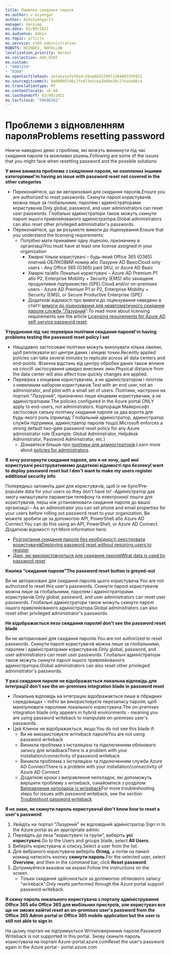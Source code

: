 ```yaml
---
title: Помилка скидання пароля
ms.author: v-aiyengar
author: AshaIyengar21
manager: dansimp
ms.date: 03/09/2021
ms.audience: Admin
ms.topic: article
ms.service: o365-administration
ROBOTS: NOINDEX, NOFOLLOW
localization_priority: Normal
ms.collection: Adm_O365
ms.custom:
- "9003259"
- "9360"
ms.openlocfilehash: aa1eba1efef6a4c28aa6b9229071304093395922
ms.sourcegitcommit: 9a00005546c2fe473e3cea2b06e38c27eada88c4
ms.translationtype: MT
ms.contentlocale: uk-UA
ms.lasthandoff: 03/09/2021
ms.locfileid: "50696282"
---
```

# <a name="problems-resetting-password"></a><span data-ttu-id="94aa2-102">Проблеми з відновленням пароля</span><span class="sxs-lookup"><span data-stu-id="94aa2-102">Problems resetting password</span></span>

<span data-ttu-id="94aa2-103">Нижче наведено деякі з проблем, які можуть виникнути під час скидання пароля та можливих рішень.</span><span class="sxs-lookup"><span data-stu-id="94aa2-103">Following are some of the issues that you might face when resetting password and the possible solutions:</span></span>

<span data-ttu-id="94aa2-104">**У мене виникла проблема з скидлення пароля, не охоплених іншими категоріями**</span><span class="sxs-lookup"><span data-stu-id="94aa2-104">**I'm having an issue with password reset not covered in the other categories**</span></span>

- <span data-ttu-id="94aa2-105">Переконайтеся, що ви авторизовані для скидання паролів.</span><span class="sxs-lookup"><span data-stu-id="94aa2-105">Ensure you are authorized to reset passwords.</span></span> <span data-ttu-id="94aa2-106">Скинути паролі користувачів можна лише за глобальними, паролем і адміністраторами користувачів.</span><span class="sxs-lookup"><span data-stu-id="94aa2-106">Only global, password, and user administrators can reset user passwords.</span></span> <span data-ttu-id="94aa2-107">Глобальні адміністратори також можуть скинути паролі іншого привілейованого адміністратора.</span><span class="sxs-lookup"><span data-stu-id="94aa2-107">Global administrators can also reset other privileged administrator's passwords.</span></span>
- <span data-ttu-id="94aa2-108">Переконайтеся, що ви розумієте вимоги до ліцензування:</span><span class="sxs-lookup"><span data-stu-id="94aa2-108">Ensure that you understand the licensing requirements:</span></span>
    - <span data-ttu-id="94aa2-109">Потрібно мати принаймні одну ліцензію, призначену в організації</span><span class="sxs-lookup"><span data-stu-id="94aa2-109">You must have at least one license assigned in your organization</span></span>
        - <span data-ttu-id="94aa2-110">Хмарні тільки користувачі – будь-який Office 365 (O365) платний ОБЛІКОВИЙ номер або Лазурне AD Basic</span><span class="sxs-lookup"><span data-stu-id="94aa2-110">Cloud only users - Any Office 365 (O365) paid SKU, or Azure AD Basic</span></span>
        - <span data-ttu-id="94aa2-111">Хмарні та/або Локальні користувачі – Azure AD Premium P1 або P2, Enterprise Mobility + Security (EMS) або захищене продуктивне підприємство (SPE).</span><span class="sxs-lookup"><span data-stu-id="94aa2-111">Cloud and/or on-premises users - Azure AD Premium P1 or P2, Enterprise Mobility + Security (EMS), or Secure Productive Enterprise (SPE)</span></span>
        - <span data-ttu-id="94aa2-112">Додаткові відомості про вимоги до ліцензування наведено в статті [вимоги до ліцензування для неавтоматичного скидання пароля служби "Лазурний](https://docs.microsoft.com/azure/active-directory/active-directory-passwords-licensing?WT.mc_id=Portal-Microsoft_Azure_Support)".</span><span class="sxs-lookup"><span data-stu-id="94aa2-112">To read more about licensing requirements see the article [Licensing requirements for Azure AD self-service password reset](https://docs.microsoft.com/azure/active-directory/active-directory-passwords-licensing?WT.mc_id=Portal-Microsoft_Azure_Support).</span></span>

<span data-ttu-id="94aa2-113">**Утруднення під час перевірки політики скидання пароля**</span><span class="sxs-lookup"><span data-stu-id="94aa2-113">**I'm having problems testing the password reset policy I set**</span></span>

- <span data-ttu-id="94aa2-114">Нещодавно застосовані політики можуть виконувати кілька хвилин, щоб реплікувати всі центри даних і кінцеві точки.</span><span class="sxs-lookup"><span data-stu-id="94aa2-114">Recently applied policies can take several minutes to replicate across all data centers and end-points.</span></span> <span data-ttu-id="94aa2-115">Фізична відстань від центру обробки даних також вплине на спосіб застосування швидко внесених змін.</span><span class="sxs-lookup"><span data-stu-id="94aa2-115">Physical distance from the data center will also affect how quickly changes are applied.</span></span>
- <span data-ttu-id="94aa2-116">Перевірка з кінцевим користувачем, а не адміністратором і пілотом з невеликим набором користувачів.</span><span class="sxs-lookup"><span data-stu-id="94aa2-116">Test with an end user, not an administrator, and pilot with a small set of users.</span></span> <span data-ttu-id="94aa2-117">Політики, настроєні на порталі "Лазурний", призначено лише кінцевим користувачам, а не адміністраторам.</span><span class="sxs-lookup"><span data-stu-id="94aa2-117">The policies configured in the Azure portal ONLY apply to end-users, not administrators.</span></span> <span data-ttu-id="94aa2-118">Корпорація Майкрософт застосовує сильну політику скидання пароля за два ворота для будь-якого роль (приклад: Глобальний адміністратор, адміністратор служби підтримки, адміністратор паролів тощо).</span><span class="sxs-lookup"><span data-stu-id="94aa2-118">Microsoft enforces a strong default two-gate password reset policy for any Azure administrator role (Example: Global Administrator, Helpdesk Administrator, Password Administrator, etc.)</span></span>
    - <span data-ttu-id="94aa2-119">Дізнайтеся більше про [політики для адміністраторів](https://docs.microsoft.com/azure/active-directory/active-directory-passwords-policy?WT.mc_id=Portal-Microsoft_Azure_Support#administrator-password-policy-differences).</span><span class="sxs-lookup"><span data-stu-id="94aa2-119">Learn more about [policies for administrators](https://docs.microsoft.com/azure/active-directory/active-directory-passwords-policy?WT.mc_id=Portal-Microsoft_Azure_Support#administrator-password-policy-differences).</span></span>

<span data-ttu-id="94aa2-120">**Я хочу розгорнути скидання пароля, але я не хочу, щоб мої користувачі реєструватимемо додаткові відомості про безпеку**</span><span class="sxs-lookup"><span data-stu-id="94aa2-120">**I want to deploy password reset but I don't want to make my users register additional security info**</span></span>

<span data-ttu-id="94aa2-121">Попередньо заповніть дані для користувачів, щоб їх не було!</span><span class="sxs-lookup"><span data-stu-id="94aa2-121">Pre-populate data for your users so they don't have to!</span></span> <span data-ttu-id="94aa2-122">-Адміністратор дає змогу налаштувати параметри телефону та електронної пошти для користувачів, перш ніж установлювати скидання пароля до вашої організації.</span><span class="sxs-lookup"><span data-stu-id="94aa2-122">- As an administrator you can set phone and email properties for your users before rolling out password reset to your organization.</span></span> <span data-ttu-id="94aa2-123">Ви можете зробити це за допомогою API, PowerShell або Azure AD Connect.</span><span class="sxs-lookup"><span data-stu-id="94aa2-123">You can do this using an API, PowerShell, or Azure AD Connect.</span></span> <span data-ttu-id="94aa2-124">Додаткові відомості тут:</span><span class="sxs-lookup"><span data-stu-id="94aa2-124">More information here:</span></span>
- [<span data-ttu-id="94aa2-125">Розгортання скидання пароля без необхідності реєструвати користувачів</span><span class="sxs-lookup"><span data-stu-id="94aa2-125">Deploying password reset without requiring users to register</span></span>](https://docs.microsoft.com/azure/active-directory/active-directory-passwords-policy?WT.mc_id=Portal-Microsoft_Azure_Support#administrator-password-policy-differences)
- [<span data-ttu-id="94aa2-126">Дані, які використовуються для скидання пароля</span><span class="sxs-lookup"><span data-stu-id="94aa2-126">What data is used by password reset</span></span>](https://docs.microsoft.com/azure/active-directory/active-directory-passwords-data?WT.mc_id=Portal-Microsoft_Azure_Support)

<span data-ttu-id="94aa2-127">**Кнопка "скидання пароля"**</span><span class="sxs-lookup"><span data-stu-id="94aa2-127">**The password reset button is greyed-out**</span></span>

<span data-ttu-id="94aa2-128">Ви не авторизовані для скидання паролів цього користувача.</span><span class="sxs-lookup"><span data-stu-id="94aa2-128">You are not authorized to reset this user's passwords.</span></span> <span data-ttu-id="94aa2-129">Скинути паролі користувачів можна лише за глобальними, паролем і адміністраторами користувачів.</span><span class="sxs-lookup"><span data-stu-id="94aa2-129">Only global, password, and user administrators can reset user passwords.</span></span> <span data-ttu-id="94aa2-130">Глобальні адміністратори також можуть скинути паролі іншого привілейованого адміністратора.</span><span class="sxs-lookup"><span data-stu-id="94aa2-130">Global administrators can also reset other privileged administrator's passwords.</span></span>

<span data-ttu-id="94aa2-131">**Не відображається лезо скидання пароля**</span><span class="sxs-lookup"><span data-stu-id="94aa2-131">**I don't see the password reset blade**</span></span>

<span data-ttu-id="94aa2-132">Ви не авторизовані для скидання паролів.</span><span class="sxs-lookup"><span data-stu-id="94aa2-132">You are not authorized to reset passwords.</span></span> <span data-ttu-id="94aa2-133">Скинути паролі користувачів можна лише за глобальними, паролем і адміністраторами користувачів.</span><span class="sxs-lookup"><span data-stu-id="94aa2-133">Only global, password, and user administrators can reset user passwords.</span></span> <span data-ttu-id="94aa2-134">Глобальні адміністратори також можуть скинути паролі іншого привілейованого адміністратора.</span><span class="sxs-lookup"><span data-stu-id="94aa2-134">Global administrators can also reset other privileged administrator's passwords.</span></span>

<span data-ttu-id="94aa2-135">**У разі скидання пароля не відображається локальна відповідь для інтеграції**</span><span class="sxs-lookup"><span data-stu-id="94aa2-135">**I don't see the on-premises integration blade in password reset**</span></span>

- <span data-ttu-id="94aa2-136">Локальна відповідь на інтеграцію відображається лише в гібридних середовищах – тобто ви використовуєте перезапису пароля, щоб маніпулювати паролями локального користувача.</span><span class="sxs-lookup"><span data-stu-id="94aa2-136">The on-premises integration blade only appears in hybrid environments - meaning you are using password writeback to manipulate on-premises user's passwords.</span></span>
- <span data-ttu-id="94aa2-137">Цей Клинок не відображається, якщо:</span><span class="sxs-lookup"><span data-stu-id="94aa2-137">You do not see this blade if:</span></span>
    - <span data-ttu-id="94aa2-138">Ви не використовуєте wriтиback пароля</span><span class="sxs-lookup"><span data-stu-id="94aa2-138">You are not using password writeback</span></span>
    - <span data-ttu-id="94aa2-139">Виникла проблема з інсталяцією та підключенням облікового запису для wriadback</span><span class="sxs-lookup"><span data-stu-id="94aa2-139">There is a problem with your installation/connectivity of password writeback</span></span>
    - <span data-ttu-id="94aa2-140">Виникла проблема з інсталяцією та підключенням служби Azure AD Connect</span><span class="sxs-lookup"><span data-stu-id="94aa2-140">There is a problem with your installation/connectivity of Azure AD Connect</span></span>
    - <span data-ttu-id="94aa2-141">Додаткові кроки з виправлення неполадок, які допоможуть вирішити проблему з wriseback, ознайомтеся з розділом [Виправлення неполадок із wriseback](https://docs.microsoft.com/azure/active-directory/active-directory-passwords-data?WT.mc_id=Portal-Microsoft_Azure_Support)</span><span class="sxs-lookup"><span data-stu-id="94aa2-141">For more troubleshooting steps for issues with password writeback, see the section [Troubleshoot password writeback](https://docs.microsoft.com/azure/active-directory/active-directory-passwords-data?WT.mc_id=Portal-Microsoft_Azure_Support)</span></span>

<span data-ttu-id="94aa2-142">**Я не знаю, як скинути пароль користувача**</span><span class="sxs-lookup"><span data-stu-id="94aa2-142">**I don't know how to reset a user's password**</span></span>

1. <span data-ttu-id="94aa2-143">Увійдіть на портал "Лазурний" як відповідний адміністратор.</span><span class="sxs-lookup"><span data-stu-id="94aa2-143">Sign in to the Azure portal as an appropriate admin.</span></span>
1. <span data-ttu-id="94aa2-144">Перейдіть до леза "користувачі та групи", виберіть **усі користувачі**.</span><span class="sxs-lookup"><span data-stu-id="94aa2-144">Go to the Users and groups blade, select **All Users**.</span></span>
1. <span data-ttu-id="94aa2-145">Виберіть користувача зі списку.</span><span class="sxs-lookup"><span data-stu-id="94aa2-145">Select a user from the list.</span></span>
1. <span data-ttu-id="94aa2-146">Для вибраного користувача виберіть **Огляд**, а потім на панелі команд натисніть кнопку **скинути пароль**.</span><span class="sxs-lookup"><span data-stu-id="94aa2-146">For the selected user, select **Overview**, and then in the command bar, click **Reset password**.</span></span>
1. <span data-ttu-id="94aa2-147">Дотримуйтеся вказівок на екрані.</span><span class="sxs-lookup"><span data-stu-id="94aa2-147">Follow the instructions on the screen.</span></span>
    - <span data-ttu-id="94aa2-148">Тільки скидання здійснюється за допомогою облікового запису "wrireback".</span><span class="sxs-lookup"><span data-stu-id="94aa2-148">Only resets performed through the Azure portal support password writeback.</span></span>

<span data-ttu-id="94aa2-149">**Я скину пароль локального користувача з порталу адміністрування Office 365 або Office 365 для мобільних пристроїв, але користувач все ще не зможе ввійти**</span><span class="sxs-lookup"><span data-stu-id="94aa2-149">**I reset an on-premises user's password from the Office 365 Admin portal or Office 365 mobile application but the user is still not able to sign in**</span></span>

<span data-ttu-id="94aa2-150">На цьому порталі не підтримується Wriтиповернення пароля.</span><span class="sxs-lookup"><span data-stu-id="94aa2-150">Password Writeback is not supported in this portal.</span></span> <span data-ttu-id="94aa2-151">Знову скиньте пароль користувача на порталі Azure-portal.azure.com</span><span class="sxs-lookup"><span data-stu-id="94aa2-151">Reset the user's password again in the Azure portal - portal.azure.com</span></span>

